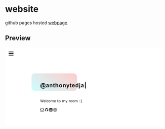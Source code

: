# website

github pages hosted [webpage](https://anthonytedja.github.io/).

## Preview

![Website Preview](preview.jpg)

